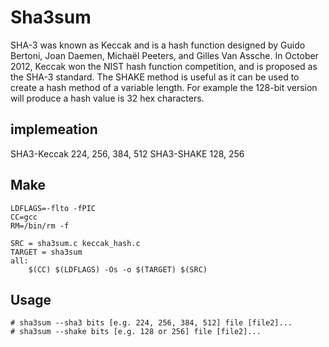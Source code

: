 # Sha3sum 

SHA-3 was known as Keccak and is a hash function designed by Guido Bertoni, Joan Daemen, Michaël Peeters, and Gilles Van Assche.
In October 2012, Keccak won the NIST hash function competition, and is proposed as the SHA-3 standard.
The SHAKE method is useful as it can be used to create a hash method of a variable length. For example the 128-bit version will produce a hash value is 32 hex characters.

## implemeation

SHA3-Keccak 224, 256, 384, 512
SHA3-SHAKE 128, 256

## Make

```
LDFLAGS=-flto -fPIC
CC=gcc
RM=/bin/rm -f

SRC = sha3sum.c keccak_hash.c
TARGET = sha3sum
all:
	$(CC) $(LDFLAGS) -Os -o $(TARGET) $(SRC)

```

## Usage

```
# sha3sum --sha3 bits [e.g. 224, 256, 384, 512] file [file2]...
# sha3sum --shake bits [e.g. 128 or 256] file [file2]...
```